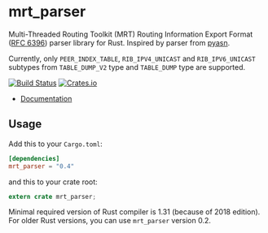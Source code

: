 mrt_parser
========

Multi-Threaded Routing Toolkit (MRT) Routing Information Export Format ([RFC 6396](https://tools.ietf.org/html/rfc6396)) parser 
library for Rust.
Inspired by parser from [pyasn](https://github.com/hadiasghari/pyasn).

Currently, only `PEER_INDEX_TABLE`, `RIB_IPV4_UNICAST` and `RIB_IPV6_UNICAST` subtypes from `TABLE_DUMP_V2` type and `TABLE_DUMP` type  are supported.

[![Build Status](https://travis-ci.org/JakubOnderka/mrt_parser.svg?branch=master)](https://travis-ci.org/JakubOnderka/mrt_parser)
[![Crates.io](https://img.shields.io/crates/v/mrt_parser.svg)](https://crates.io/crates/mrt_parser)

- [Documentation](https://docs.rs/mrt_parser)

## Usage

Add this to your `Cargo.toml`:

```toml
[dependencies]
mrt_parser = "0.4"
```

and this to your crate root:

```rust
extern crate mrt_parser;
```

Minimal required version of Rust compiler is 1.31 (because of 2018 edition). For older Rust versions, you can use
`mrt_parser` version 0.2. 

